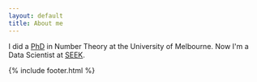 ```yaml
---
layout: default
title: About me
---
```


I did a [PhD][2] in Number Theory at the University of Melbourne. Now I'm a Data Scientist at [SEEK][1].

[1]:http://seek.com.au
[2]:https://minerva-access.unimelb.edu.au/handle/11343/39735

{% include footer.html %}
